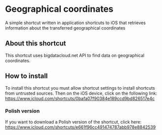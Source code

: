 # Geographical coordinates
A simple shortcut written in application shortcuts to iOS that retrieves information about the transferred geographical coordinates
## About this shortcut
This shortcut uses bigdatacloud.net API to find data on geographical coordinates.
## How to install
To install this shortcut you must allow shortcut settings to install shortcuts from untrusted sources. Then on the iOS device, click on the following link: https://www.icloud.com/shortcuts/0bafa07f90384e189ccd9bd826517e4c
### Polish version
If you want to download a Polish version of the shortcut, click here: https://www.icloud.com/shortcuts/e661f96cc491474787abb978e8842539
